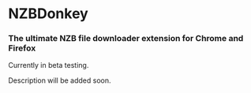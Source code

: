 # NZBDonkey

### The ultimate NZB file downloader extension for Chrome and Firefox

Currently in beta testing.

Description will be added soon.